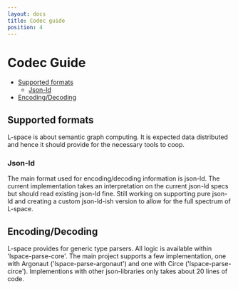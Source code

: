 ```yaml
---
layout: docs
title: Codec guide
position: 4
---
```


# Codec Guide
* [Supported formats](#supported-formats)
  * [Json-ld](#json-ld)
* [Encoding/Decoding](#encoding/decoding)
 
## Supported formats
L-space is about semantic graph computing. It is expected data distributed and hence it should provide for the necessary tools to coop.

### Json-ld
The main format used for encoding/decoding information is json-ld. The current implementation takes an interpretation 
on the current json-ld specs but should read existing json-ld fine. 
Still working on supporting pure json-ld and creating a custom json-ld-ish version to allow for the full spectrum of L-space.

## Encoding/Decoding
L-space provides for generic type parsers. All logic is available within 'lspace-parse-core'. 
The main project supports a few implementation, one with Argonaut ('lspace-parse-argonaut') and one with Circe ('lspace-parse-circe').
Implementions with other json-libraries only takes about 20 lines of code. 

